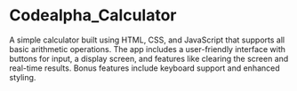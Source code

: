 # Codealpha_Calculator
A simple calculator built using HTML, CSS, and JavaScript that supports all basic arithmetic operations. The app includes a user-friendly interface with buttons for input, a display screen, and features like clearing the screen and real-time results. Bonus features include keyboard support and enhanced styling.
